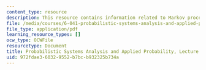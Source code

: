 ```yaml
---
content_type: resource
description: This resource contains information related to Markov process - II.
file: /media/courses/6-041-probabilistic-systems-analysis-and-applied-probability-fall-2010/972fdae360329552b7bcb932325b734a_MIT6_041F10_L17.pdf
file_type: application/pdf
learning_resource_types: []
ocw_type: OCWFile
resourcetype: Document
title: Probabilistic Systems Analysis and Applied Probability, Lecture 17
uid: 972fdae3-6032-9552-b7bc-b932325b734a
---
```

